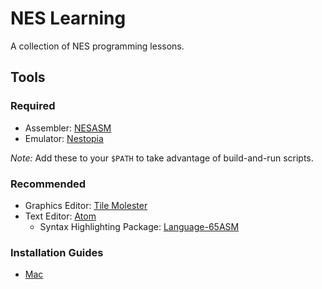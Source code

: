 # NES Learning

A collection of NES programming lessons.

## Tools

### Required

- Assembler: [NESASM](https://github.com/camsaul/nesasm)
- Emulator: [Nestopia](http://nestopia.sourceforge.net)

*Note:* Add these to your `$PATH` to take advantage of build-and-run scripts.

### Recommended

- Graphics Editor: [Tile Molester](http://www.romhacking.net/utilities/991/)
- Text Editor: [Atom](https://atom.io)
  - Syntax Highlighting Package: [Language-65ASM](https://atom.io/packages/language-65asm)

### Installation Guides

- [Mac](http://thevirtualmountain.com/nes/2017/03/06/getting-started-with-nes-game-development.html )
